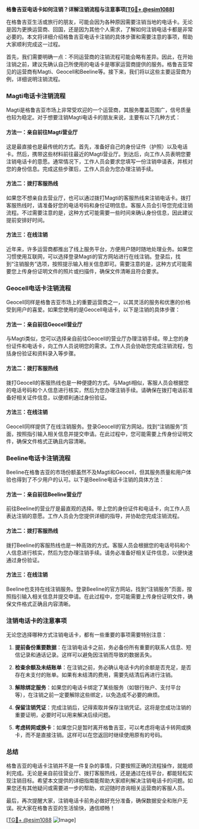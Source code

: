 **格鲁吉亚电话卡如何注销？详解注销流程与注意事项[[TG💪+ @esim1088](https://t.me/s/esim1088)]**

在格鲁吉亚生活或旅行的朋友，可能会因为各种原因需要注销当地的电话卡。无论是因为更换运营商、回国，还是因为其他个人需求，了解如何注销电话卡都是非常必要的。本文将详细介绍格鲁吉亚电话卡注销的具体步骤和需要注意的事项，帮助大家顺利完成这一过程。

首先，我们需要明确一点：不同运营商的注销流程可能会略有差异。因此，在开始注销之前，建议先确认自己所使用的电话卡是哪家运营商提供的服务。格鲁吉亚常见的运营商有Magti、Geocell和Beeline等。接下来，我们将以这些主要运营商为例，详细说明注销流程。

### Magti电话卡注销流程

Magti是格鲁吉亚市场上非常受欢迎的一个运营商，其服务覆盖范围广，信号质量也较为稳定。对于想要注销Magti电话卡的朋友来说，主要有以下几种方式：

#### 方法一：亲自前往Magti营业厅
这是最直接也是最传统的方式。首先，准备好自己的身份证件（护照）以及电话卡。然后，携带这些材料前往最近的Magti营业厅。到达后，向工作人员表明您要注销电话卡的意愿。通常情况下，工作人员会要求您填写一份注销申请表，并核对您的身份信息。完成这些步骤后，工作人员会为您办理注销手续。

#### 方法二：拨打客服热线
如果您不想亲自去营业厅，也可以通过拨打Magti的客服热线来注销电话卡。拨打客服热线时，请准备好您的电话号码和身份证明信息。客服人员会引导您完成注销流程。不过需要注意的是，这种方式可能需要一些时间来确认身份信息，因此建议提前安排好时间。

#### 方法三：在线注销
近年来，许多运营商都推出了线上服务平台，方便用户随时随地处理业务。如果您习惯使用互联网，可以选择登录Magti的官方网站进行在线注销。登录后，找到“注销服务”选项，按照提示输入相关信息即可。需要注意的是，这种方式可能需要您上传身份证明文件的照片或扫描件，确保文件清晰且符合要求。

### Geocell电话卡注销流程

Geocell同样是格鲁吉亚市场上的重要运营商之一，以其灵活的服务和优惠的价格受到用户的喜爱。如果您使用的是Geocell电话卡，以下是注销的具体步骤：

#### 方法一：亲自前往Geocell营业厅
与Magti类似，您可以选择亲自前往Geocell的营业厅办理注销手续。带上您的身份证件和电话卡，向工作人员说明您的需求。工作人员会协助您完成注销流程，包括身份验证和资料录入等步骤。

#### 方法二：拨打客服热线
拨打Geocell的客服热线也是一种便捷的方式。与Magti相似，客服人员会根据您的电话号码和个人信息进行核实，然后为您办理注销手续。请确保在拨打电话前准备好相关证件信息，以便顺利通过身份验证。

#### 方法三：在线注销
Geocell同样提供了在线注销服务。登录Geocell的官方网站，找到“注销服务”页面，按照指引输入相关信息并提交申请。在此过程中，您可能需要上传身份证明文件，确保文件格式正确且内容清晰。

### Beeline电话卡注销流程

Beeline在格鲁吉亚的市场份额虽然不及Magti和Geocell，但其服务质量和用户体验也得到了不少用户的认可。以下是Beeline电话卡注销的具体方法：

#### 方法一：亲自前往Beeline营业厅
前往Beeline的营业厅是最直观的选择。带上您的身份证件和电话卡，向工作人员表达注销的意愿。工作人员会为您提供详细的指导，并协助您完成注销流程。

#### 方法二：拨打客服热线
拨打Beeline的客服热线也是一种高效的方式。客服人员会根据您的电话号码和个人信息进行核实，然后为您办理注销手续。请务必准备好相关证件信息，以便快速通过身份验证。

#### 方法三：在线注销
Beeline也支持在线注销服务。登录Beeline的官方网站，找到“注销服务”页面，按照指引输入相关信息并提交申请。在此过程中，您可能需要上传身份证明文件，确保文件格式正确且内容清晰。

### 注销电话卡的注意事项

无论您选择哪种方式注销电话卡，都有一些重要的事项需要特别注意：

1. **提前备份重要数据**：在注销电话卡之前，务必备份所有重要的联系人信息、短信记录和通话记录。这样可以避免因注销而导致的数据丢失。

2. **检查余额及未结账单**：在注销之前，务必确认电话卡内的余额是否充足，是否存在未支付的账单。如果有未结清的费用，需要先结清后再进行注销。

3. **解除绑定服务**：如果您的电话卡绑定了某些服务（如银行账户、支付平台等），在注销之前一定要解除这些绑定，以免造成不必要的麻烦。

4. **保留注销凭证**：完成注销后，记得索取并保存注销凭证。这将是您成功注销的重要证明，必要时可以用来解决后续问题。

5. **考虑转网或换卡**：如果您只是暂时离开格鲁吉亚，可以考虑将电话卡转网或换卡，而不是直接注销。这样可以在您返回时继续使用原有的号码。

### 总结

格鲁吉亚的电话卡注销并不是一件复杂的事情，只要按照正确的流程操作，就能顺利完成。无论是亲自前往营业厅、拨打客服热线，还是通过在线平台，都能轻松实现注销目标。希望本文提供的详细指南能帮助大家顺利解决注销电话卡的问题。如果您还有其他疑问或需要进一步的帮助，欢迎随时咨询相关运营商的客服人员。

最后，再次提醒大家，注销电话卡前务必做好充分准备，确保数据安全和账户无误。祝大家在格鲁吉亚的生活愉快，通信顺畅！

[[TG💪+ @esim1088](https://t.me/s/esim1088) ![Image](https://i.postimg.cc/4NQfJmqS/Snipaste-2025-05-13-00-14-12.png)]